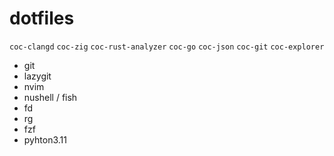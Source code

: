 # dotfiles

`coc-clangd` `coc-zig` `coc-rust-analyzer` `coc-go` `coc-json` `coc-git` `coc-explorer`

 - git
 - lazygit
 - nvim
 - nushell / fish
 - fd
 - rg
 - fzf
 - pyhton3.11
